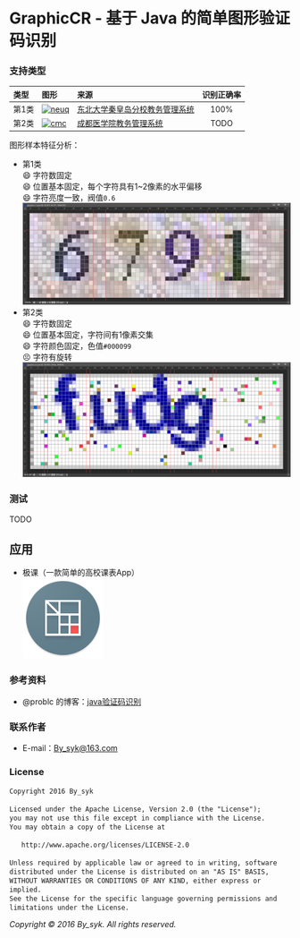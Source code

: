 # GraphicCR - 基于 Java 的简单图形验证码识别


### 支持类型

| 类型 | 图形 | 来源 | 识别正确率 |
| :--- | :--- | :--- | :---: |
| 第1类 | [![neuq](http://jwpt.neuq.edu.cn/ACTIONVALIDATERANDOMPICTURE.APPPROCESS)](http://jwpt.neuq.edu.cn/ACTIONVALIDATERANDOMPICTURE.APPPROCESS) | [东北大学秦皇岛分校教务管理系统](http://jwpt.neuq.edu.cn) | 100% |
| 第2类 | [![cmc](http://222.197.143.7/CheckCode.aspx)](http://222.197.143.7/CheckCode.aspx) | [成都医学院教务管理系统](http://222.197.143.7) | TODO |

图形样本特征分析：
* 第1类  
:smile: 字符数固定  
:smile: 位置基本固定，每个字符具有1~2像素的水平偏移  
:smile: 字符亮度一致，阀值`0.6`  
![graphicc1](art/ps_graphicc1.png)
* 第2类  
:smile: 字符数固定  
:smile: 位置基本固定，字符间有1像素交集  
:smile: 字符颜色固定，色值`#000099`  
:persevere: 字符有旋转  
![graphicc1](art/ps_graphicc2.png)


### 测试

TODO


## 应用

* 极课（一款简单的高校课表App）  
![schttable](art/ic_launcher_schttable.png)


### 参考资料

* @problc 的博客：[java验证码识别](http://blog.csdn.net/problc/article/details/5794460)


### 联系作者

* E-mail：[By_syk@163.com](mailto:By_syk@163.com "By_syk")


### License

    Copyright 2016 By_syk

    Licensed under the Apache License, Version 2.0 (the "License");
    you may not use this file except in compliance with the License.
    You may obtain a copy of the License at

       http://www.apache.org/licenses/LICENSE-2.0

    Unless required by applicable law or agreed to in writing, software
    distributed under the License is distributed on an "AS IS" BASIS,
    WITHOUT WARRANTIES OR CONDITIONS OF ANY KIND, either express or implied.
    See the License for the specific language governing permissions and
    limitations under the License.


*Copyright &#169; 2016 By_syk. All rights reserved.*